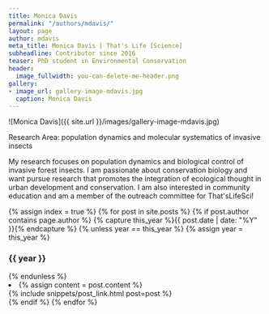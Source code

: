 ```yaml
---
title: Monica Davis
permalink: "/authors/mdavis/"
layout: page
author: mdavis
meta_title: Monica Davis | That's Life [Science]
subheadline: Contributor since 2016
teaser: PhD student in Environmental Conservation
header:
  image_fullwidth: you-can-delete-me-header.png
gallery:
- image_url: gallery-image-mdavis.jpg
  caption: Monica Davis
---
```


![Monica Davis]({{ site.url }}/images/gallery-image-mdavis.jpg)

Research Area: population dynamics and molecular systematics of invasive insects

My research focuses on population dynamics and biological control of invasive forest insects. I am passionate about conservation biology and want pursue research that promotes the integration of ecological thought in urban development and conservation. I am also interested in community education and am a member of the outreach committee for That'sLifeSci!

{% assign index = true %}
{% for post in site.posts %}
{% if post.author contains page.author %}
{% capture this_year %}{{ post.date | date: "%Y" }}{% endcapture %}
{% unless year == this_year %}
{% assign year = this_year %}
<h3>{{ year }}</h3>
{% endunless %}
<li>
{% assign content = post.content %}
<article>
{% include snippets/post_link.html post=post %}
</article>
</li>
{% endif %}
{% endfor %}
